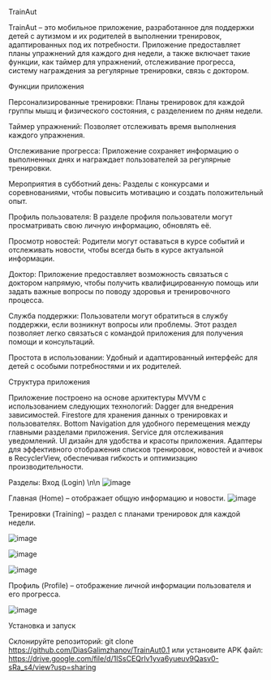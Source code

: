 TrainAut

  TrainAut – это мобильное приложение, разработанное для поддержки детей с аутизмом и их родителей
в выполнении тренировок, адаптированных под их потребности. Приложение предоставляет
планы упражнений для каждого дня недели, а также включает такие функции,
как таймер для упражнений, отслеживание прогресса, систему награждения за регулярные тренировки, связь с доктором.



Функции приложения

Персонализированные тренировки:
    Планы тренировок для каждой группы мышц и физического состояния, с разделением по дням недели.

Таймер упражнений:
    Позволяет отслеживать время выполнения каждого упражнения.

Отслеживание прогресса:
    Приложение сохраняет информацию о выполненных днях и награждает пользователей за регулярные тренировки.

Мероприятия в субботний день:
    Разделы с конкурсами и соревнованиями, чтобы повысить мотивацию и создать положительный опыт.

Профиль пользователя:
    В разделе профиля пользователи могут просматривать свою личную информацию, обновлять её.

Просмотр новостей:
    Родители могут оставаться в курсе событий и отслеживать новости, чтобы всегда быть в курсе актуальной информации.

Доктор:
    Приложение предоставляет возможность связаться с доктором напрямую, чтобы получить квалифицированную помощь или задать важные вопросы по поводу здоровья и тренировочного процесса.

Служба поддержки:
    Пользователи могут обратиться в службу поддержки, если возникнут вопросы или проблемы. Этот раздел позволяет легко связаться с командой приложения для получения помощи и консультаций.

Простота в использовании:
    Удобный и адаптированный интерфейс для детей с особыми потребностями и их родителей.



Структура приложения

Приложение построено на основе архитектуры MVVM с использованием следующих технологий:
   Dagger для внедрения зависимостей.
   Firestore для хранения данных о тренировках и пользователях.
    Bottom Navigation для удобного перемещения между главными разделами приложения.
    Service для отслеживания уведомлений.
    UI дизайн для удобства и красоты приложения.
    Адаптеры для эффективного отображения списков тренировок, новостей и ачивок в RecyclerView, обеспечивая гибкость и оптимизацию производительности.


Разделы:
  Вход (Login) \n\n
   ![image](https://github.com/user-attachments/assets/a88b72d4-a015-40b5-a3a6-193f4aad45e6)

  Главная (Home) – отображает общую информацию и новости.
    ![image](https://github.com/user-attachments/assets/633885c8-c2b8-4f5f-96a0-b5f02330190c)

  Тренировки (Training) – раздел с планами тренировок для каждой недели.

  ![image](https://github.com/user-attachments/assets/f0748ef4-6d48-4bee-b959-9317e33067d6)

  ![image](https://github.com/user-attachments/assets/890c6505-d68c-439d-8da7-70b1842b13d0)

  ![image](https://github.com/user-attachments/assets/d5a65990-73ca-40d2-9bb0-3f62eb672899)

  
  Профиль (Profile) – отображение личной информации пользователя и его прогресса.

  ![image](https://github.com/user-attachments/assets/5ed24974-2059-4e1e-998c-f37f70e8244b)



Установка и запуск

Склонируйте репозиторий:
    git clone https://github.com/DiasGalimzhanov/TrainAut0.1
или установите APK файл:
    https://drive.google.com/file/d/1lSsCEQrlv1yva6yueuv9Qasv0-sRa_s4/view?usp=sharing
